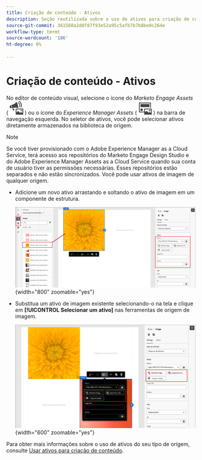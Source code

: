 ```yaml
---
title: Criação de conteúdo - Ativos
description: Seção reutilizada sobre o uso de ativos para criação de conteúdo
source-git-commit: 361568a2d0f87f93e52a95c5afb7b7b8be0c264e
workflow-type: tm+mt
source-wordcount: '186'
ht-degree: 0%

---
```


# Criação de conteúdo - Ativos

No editor de conteúdo visual, selecione o ícone do _Marketo Engage Assets_ ( ![Marketo Engage Assets icon](../../help/assets/do-not-localize/icon-assets-me.svg) ) ou o ícone do _Experience Manager Assets_ ( ![Marketo Engage Assets icon](../../help/assets/do-not-localize/icon-assets-aem.svg) ) na barra de navegação esquerda. No seletor de ativos, você pode selecionar ativos diretamente armazenados na biblioteca de origem.

>[!NOTE]
>
>Se você tiver provisionado com o Adobe Experience Manager as a Cloud Service, terá acesso aos repositórios do Marketo Engage Design Studio e do Adobe Experience Manager Assets as a Cloud Service quando sua conta de usuário tiver as permissões necessárias. Esses repositórios estão separados e não estão sincronizados. Você pode usar ativos de imagem de qualquer origem.

* Adicione um novo ativo arrastando e soltando o ativo de imagem em um componente de estrutura.

  ![Arraste um ativo de Marketo Engage para a tela e ajuste as configurações](../assets/content-design-shared/content-design-add-asset.png){width="800" zoomable="yes"}

* Substitua um ativo de imagem existente selecionando-o na tela e clique em **[!UICONTROL Selecionar um ativo]** nas ferramentas de origem de imagem.

  ![Selecione um ativo da biblioteca de origem](../assets/content-design-shared/visual-designer-select-an-asset.png){width="600" zoomable="yes"}

Para obter mais informações sobre o uso de ativos do seu tipo de origem, consulte [Usar ativos para criação de conteúdo](../user/content/assets-overview.md#use-assets-for-content-authoring).